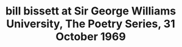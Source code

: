 ---
layout: manifest
title: bill bissett at Sir George Williams University, The Poetry Series, 31 October
  1969
manifest_name: bill-bissett-at-sir-george-williams-university-the-poetry-series-31-october-1969

---